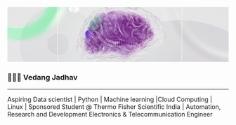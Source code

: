 ![MasterHead](https://github.com/vedangjadhav88/vedangjadhav88/blob/main/brain2.jpg)
### **🧑🏻‍💻 Vedang Jadhav**
---
Aspiring Data scientist | Python | Machine learning |Cloud Computing | Linux | Sponsored Student @ Thermo Fisher Scientific India | Automation, Research and Development Electronics & Telecommunication Engineer
<!--<img align="right" alt="original" width="400" src="https://github.com/vedangjadhav88/vedangjadhav88/blob/main/original.gif">

<!--
**vedangjadhav88/vedangjadhav88** is a ✨ _special_ ✨ repository because its `README.md` (this file) appears on your GitHub profile.

Here are some ideas to get you started:

- 🔭 I’m currently working on ...
- 🌱 I’m currently learning ...
- 👯 I’m looking to collaborate on ...
- 🤔 I’m looking for help with ...
- 💬 Ask me about ...
- 📫 How to reach me: ...
- 😄 Pronouns: ...
- ⚡ Fun fact: ...
-->
